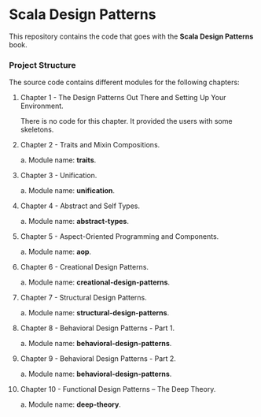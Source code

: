 Scala Design Patterns
=====================

This repository contains the code that goes with the **Scala Design Patterns** book.

### Project Structure

The source code contains different modules for the following chapters:

1. Chapter 1 - The Design Patterns Out There and Setting Up Your Environment.

    There is no code for this chapter. It provided the users with some skeletons.

2. Chapter 2 - Traits and Mixin Compositions.

    a. Module name: **traits**.

3. Chapter 3 - Unification.

    a. Module name: **unification**.

4. Chapter 4 - Abstract and Self Types.

    a. Module name: **abstract-types**.

5. Chapter 5 - Aspect-Oriented Programming and Components.

    a. Module name: **aop**.

6. Chapter 6 - Creational Design Patterns.

    a. Module name: **creational-design-patterns**.
	
7. Chapter 7 - Structural Design Patterns.

    a. Module name: **structural-design-patterns**.
	
8. Chapter 8 - Behavioral Design Patterns - Part 1.

    a. Module name: **behavioral-design-patterns**.

9. Chapter 9 - Behavioral Design Patterns - Part 2.

    a. Module name: **behavioral-design-patterns**.

10. Chapter 10 - Functional Design Patterns – The Deep Theory.

    a. Module name: **deep-theory**.
